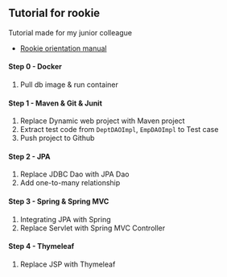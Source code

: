 ## Tutorial for rookie

Tutorial made for my junior colleague
* [Rookie orientation manual](https://hackmd.io/@zS7uqLwdSQ6iObiiEyu5JQ/BJbLNmkv8/https%3A%2F%2Fhackmd.io%2FDgBDMA3pRsOjIjdhWhkVbQ)

#### Step 0 - Docker
1. Pull db image & run container

#### Step 1 - Maven & Git & Junit
1. Replace Dynamic web project with Maven project
2. Extract test code from `DeptDAOImpl`, `EmpDAOImpl` to Test case
3. Push project to Github

#### Step 2 - JPA
1. Replace JDBC Dao with JPA Dao
2. Add one-to-many relationship

#### Step 3 - Spring & Spring MVC
1. Integrating JPA with Spring
2. Replace Servlet with Spring MVC Controller

#### Step 4 - Thymeleaf
1. Replace JSP  with Thymeleaf